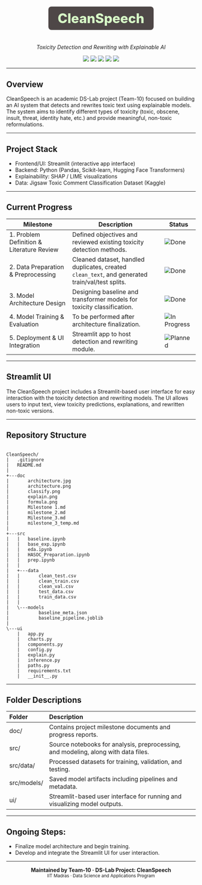 <div align="center">

<h1 style="
  font-size: 2.5em;
  font-weight: 800;
  color: #d7fac7ff;
  background-color: #4e4747ff;
  padding: 10px 25px;
  border-radius: 8px;
  display: inline-block;
">
CleanSpeech
</h1>

<p><i>Toxicity Detection and Rewriting with Explainable AI</i></p>

</div>

<p align="center">
  <img src="https://img.shields.io/badge/Domain-NLP-blue?style=flat-square"/>
  <img src="https://img.shields.io/badge/Classifier-HuggingFace%20(mDeBERTa)-orange?style=flat-square"/>
  <img src="https://img.shields.io/badge/Rewriter-Gemini%20API-red?style=flat-square"/>
  <img src="https://img.shields.io/badge/UI-Streamlit-brightgreen?style=flat-square"/>
  <img src="https://img.shields.io/badge/Explainability-SHAP%20%2F%20LIME-purple?style=flat-square"/>
</p>

---

## Overview
CleanSpeech is an academic DS-Lab project (Team-10) focused on building an AI system that detects and rewrites toxic text using explainable models.  
The system aims to identify different types of toxicity (toxic, obscene, insult, threat, identity hate, etc.) and provide meaningful, non-toxic reformulations.

---

## Project Stack
- Frontend/UI: Streamlit (interactive app interface)  
- Backend: Python (Pandas, Scikit-learn, Hugging Face Transformers)  
- Explainability: SHAP / LIME visualizations  
- Data: Jigsaw Toxic Comment Classification Dataset (Kaggle)

---

## Current Progress
| Milestone | Description | Status |
|------------|--------------|--------|
| 1. Problem Definition & Literature Review | Defined objectives and reviewed existing toxicity detection methods. | ![Done](https://img.shields.io/badge/-Completed-green) |
| 2. Data Preparation & Preprocessing | Cleaned dataset, handled duplicates, created `clean_text`, and generated train/val/test splits. | ![Done](https://img.shields.io/badge/-Completed-green) |
| 3. Model Architecture Design | Designing baseline and transformer models for toxicity classification. | ![Done](https://img.shields.io/badge/-Completed-green) |
| 4. Model Training & Evaluation | To be performed after architecture finalization. | ![In Progress](https://img.shields.io/badge/-In%20Progress-yellow) |
| 5. Deployment & UI Integration | Streamlit app to host detection and rewriting module. | ![Planned](https://img.shields.io/badge/-Planned-lightgrey) |

---

## Streamlit UI
The CleanSpeech project includes a Streamlit-based user interface for easy interaction with the toxicity detection and rewriting models. The UI allows users to input text, view toxicity predictions, explanations, and rewritten non-toxic versions.

---

## Repository Structure

```text

CleanSpeech/
|   .gitignore
|   README.md
|
+---doc
|       architecture.jpg
|       architecture.png
|       classify.png
|       explain.png
|       formula.png
|       Milestone 1.md
|       milestone_2.md
|       Milestone_3.md
|       milestone_3_temp.md
|
+---src
|   |   baseline.ipynb
|   |   base_exp.ipynb
|   |   eda.ipynb
|   |   HASOC_Preparation.ipynb
|   |   prep.ipynb
|   |
|   +---data
|   |       clean_test.csv
|   |       clean_train.csv
|   |       clean_val.csv
|   |       test_data.csv
|   |       train_data.csv
|   |
|   \---models
|           baseline_meta.json
|           baseline_pipeline.joblib
|
\---ui
    |   app.py
    |   charts.py
    |   components.py
    |   config.py
    |   explain.py
    |   inference.py
    |   paths.py
    |   requirements.txt
    |   __init__.py
```

---

## Folder Descriptions
| Folder | Description |
|:--------|:-------------|
| doc/ | Contains project milestone documents and progress reports. |
| src/ | Source notebooks for analysis, preprocessing, and modeling, along with data files. |
| src/data/ | Processed datasets for training, validation, and testing. |
| src/models/ | Saved model artifacts including pipelines and metadata. |
| ui/ | Streamlit-based user interface for running and visualizing model outputs. |

---

## Ongoing Steps:
- Finalize model architecture and begin training.
- Develop and integrate the Streamlit UI for user interaction.  

---

<p align="center"> <b>Maintained by Team-10 · DS-Lab Project: CleanSpeech</b><br/> <sub>IIT Madras · Data Science and Applications Program</sub> </p>
